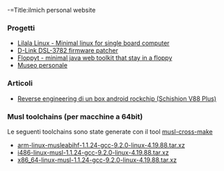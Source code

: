 -=Title:ilmich personal website

### Progetti
* [Lilala Linux - Minimal linux for single board computer](https://github.com/ilmich/lilala-linux)
* [D-Link DSL-3782 firmware patcher](https://github.com/ilmich/dlink-dsl3782-patcher)
* [Floppyt - minimal java web toolkit that stay in a floppy](https://github.com/ilmich/floppyt)
* [Museo personale](museum.html)

### Articoli
* [Reverse engineering di un box android rockchip (Schishion V88 Plus)](articles/rockchip-box-android-schishion-v88plus-part1-reverse-engineering.html)

### Musl toolchains (per macchine a 64bit)
Le seguenti toolchains sono state generate con il tool [musl-cross-make](https://github.com/richfelker/musl-cross-make)

* [arm-linux-musleabihf-1.1.24-gcc-9.2.0-linux-4.19.88.tar.xz](toolchains/arm-linux-musleabihf-1.1.24-gcc-9.2.0-linux-4.19.88.tar.xz)
* [i486-linux-musl-1.1.24-gcc-9.2.0-linux-4.19.88.tar.xz](toolchains/i486-linux-musl-1.1.24-gcc-9.2.0-linux-4.19.88.tar.xz)
* [x86_64-linux-musl-1.1.24-gcc-9.2.0-linux-4.19.88.tar.xz](toolchains/x86_64-linux-musl-1.1.24-gcc-9.2.0-linux-4.19.88.tar.xz)

